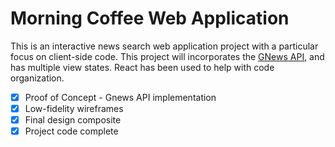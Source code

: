 # Morning Coffee Web Application
This is an interactive news search web application project with a particular focus on client-side code.  This project will incorporates the [GNews API](https://gnews.io/), and has multiple view states. React has been used to help with code organization. 

- [x] Proof of Concept - Gnews API implementation
- [x] Low-fidelity wireframes
- [x] Final design composite
- [x] Project code complete

